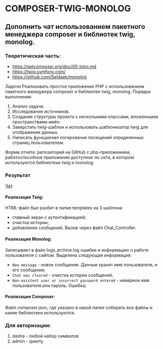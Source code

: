 # COMPOSER-TWIG-MONOLOG
## Дополнить чат использованием пакетного менеджера composer и библиотек twig, monolog.

### Теоретическая часть:
- https://getcomposer.org/doc/00-intro.md
- https://twig.symfony.com/
- https://github.com/Seldaek/monolog 

*Задача*
Реализовать простое приложение PHP с использованием пакетного менеджера composer и библиотек twig, monolog.
Порядок выполнения:
1. Анализ задачи.
2. Исследование источников.
3. Создание структуры проекта с несколькими классами, вложенными пространствами имён.
4. Заверстать twig-шаблон и использовать шаблонизатор twig для отображения данных.
5. Написать функционал логирования посещений определенных страниц пользователем.

Форма отчета: репозиторий на GitHub с php-приложением, работоспособное приложение доступное по сети, в котором используются библиотеки twig и monolog.


### Результат
[Чат](http://143.198.70.213:2222/)

#### Реализация Twig:
HTML-файл был разбит в папке templates на 3 шаблона: 
* главный экран с аутентификацией;
* очистка истории;
* добавление сообщений.
Вызов через файл Chat_Controller. 

#### Реализация Monolog:
Записывает в файл logs_archive.log ошибки и информацию о работе пользователя с сайтом.
Выделена следующая информация:
* `New message` - новое сообщение. Данные хранят имя пользователя, и его сообщение;
* `Chat was cleared` - очистка истории сообщений;
* `Non-existent user or incorrect password entered` - неверное имя пользователя или пароль. Ошибка;

#### Реализация Composer:
Файл composer.json, где указано в какой папке собирать все файлы и какие библиотеки используются.

### Для авторизации:
1. dasha - любой набор символов
2. admin - qwerty
